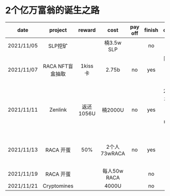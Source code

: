 # 2个亿万富翁的诞生之路

|date|project|reward|cost|pay off|finish|comment|
| ---------- | :-----------:  | :-----------: |:-----------: |:-----------: |:-----------: |:-----------: |
|2021/11/05|SLP挖矿||楠3.5w SLP||no|
|2021/11/07|RACA NFT盲盒抽取|1kiss卡|2.75b|no|yes|隆1.375b未支付，1k卡未售出|
|2021/11/11|Zenlink|返还1056U|楠2000U|no|yes|2人150个zenlink未分配，剩余一点movr手续费|
|2021/11/13|RACA 开蛋|50%|2个人73wRACA|no|yes|隆sr已返还，楠5个蛋sr份额未收回|
|2021/11/19|RACA 开蛋||每人50w RACA||no||
|2021/11/21|Cryptomines||4000U||no||

